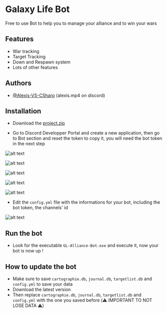 
# Galaxy Life Bot

Free to use Bot to help you to manage your alliance and to win your wars


## Features

- War tracking
- Target Tracking
- Down and Respawn system
- Lots of other features
## Authors

- [@Alexis-VS-CSharp](https://github.com/Alexis-VS-CSharp) (alexis.mp4 on discord)


## Installation

- Download the [project.zip](https://github.com/Alexis-VS-CSharp/Galaxy-Life-Alliance-Bot/archive/refs/heads/main.zip)

- Go to Discord Developper Portal and create a new application, then go to Bot section and reset the token to copy it, you will need the bot token in the next step

![alt text](https://i.imgur.com/XVTNfZj.png)

![alt text](https://i.imgur.com/zMaNlpF.png)

![alt text](https://i.imgur.com/zCeiFzw.png)

![alt text](https://i.imgur.com/9Isb5OC.png)

![alt text](https://i.imgur.com/LMi0UZ4.png)

- Edit the ``config.yml`` file with the informations for your bot, including the bot token, the channels' id 

![alt text](https://i.imgur.com/VmHiNHv.png)

## Run the bot

- Look for the executable ``GL-Alliance-Bot.exe`` and execute it, now your bot is now up ! 

## How to update the bot

- Make sure to save ``cartographie.db``, ``journal.db``, ``targetlist.db`` and ``config.yml`` to save your data
- Download the latest version
- Then replace ``cartographie.db``, ``journal.db``, ``targetlist.db`` and ``config.yml`` with the one you saved before (:warning: IMPORTANT TO NOT LOSE DATA :warning:)
